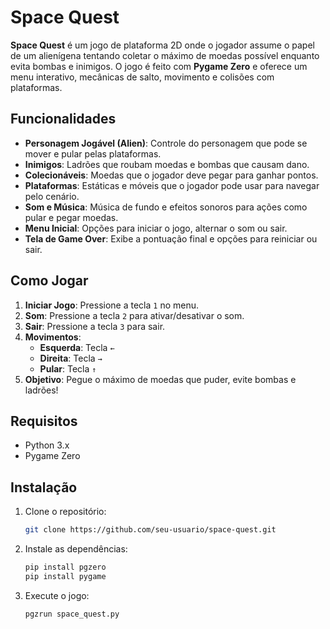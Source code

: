 # Space Quest

**Space Quest** é um jogo de plataforma 2D onde o jogador assume o papel de um alienígena tentando coletar o máximo de moedas possível enquanto evita bombas e inimigos. O jogo é feito com **Pygame Zero** e oferece um menu interativo, mecânicas de salto, movimento e colisões com plataformas.

## Funcionalidades

- **Personagem Jogável (Alien)**: Controle do personagem que pode se mover e pular pelas plataformas.
- **Inimigos**: Ladrões que roubam moedas e bombas que causam dano.
- **Colecionáveis**: Moedas que o jogador deve pegar para ganhar pontos.
- **Plataformas**: Estáticas e móveis que o jogador pode usar para navegar pelo cenário.
- **Som e Música**: Música de fundo e efeitos sonoros para ações como pular e pegar moedas.
- **Menu Inicial**: Opções para iniciar o jogo, alternar o som ou sair.
- **Tela de Game Over**: Exibe a pontuação final e opções para reiniciar ou sair.

## Como Jogar

1. **Iniciar Jogo**: Pressione a tecla `1` no menu.
2. **Som**: Pressione a tecla `2` para ativar/desativar o som.
3. **Sair**: Pressione a tecla `3` para sair.
4. **Movimentos**:
   - **Esquerda**: Tecla `←`
   - **Direita**: Tecla `→`
   - **Pular**: Tecla `↑`
5. **Objetivo**: Pegue o máximo de moedas que puder, evite bombas e ladrões!

## Requisitos

- Python 3.x
- Pygame Zero

## Instalação

1. Clone o repositório:
   ```bash
   git clone https://github.com/seu-usuario/space-quest.git
   ```

2. Instale as dependências:
    ```bash
   pip install pgzero
   pip install pygame
   ```

3. Execute o jogo:
    ```bash
   pgzrun space_quest.py
   ```
